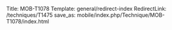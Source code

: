 Title: MOB-T1078
Template: general/redirect-index
RedirectLink: /techniques/T1475
save_as: mobile/index.php/Technique/MOB-T1078/index.html
